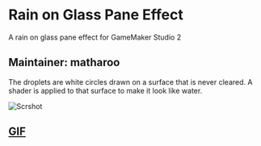 # Rain on Glass Pane Effect
A rain on glass pane effect for GameMaker Studio 2

## Maintainer: matharoo

The droplets are white circles drawn on a surface that is never cleared. A shader is applied to that surface to make it look like water.

![Scrshot](https://i.imgur.com/yq2OGWF.png)

## [GIF](https://imgur.com/a/UorLn)

